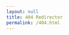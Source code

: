 ```yaml
---
layout: null
title: 404 Redirector
permalink: /404.html
---
```


<script language="JavaScript">
function doFwd() {
  var forwardingURL=window.location.pathname;
  if (forwardingURL.charAt(forwardingURL.length) != "/") forwardingURL += "/";
  var gonnaFwd = false;
  var newURL = "";
  console.log(forwardingURL);
  {% for item in site.data.redirects %}
  var redirectVal = {{ item | jsonify }};
  if (forwardingURL.indexOf(redirectVal.source) > -1)
  {
    console.log("Found via CSV @ ", redirectVal.source, redirectVal.destination);
    gonnaFwd = true;
    newURL = forwardingURL.replace(redirectVal.source,redirectVal.destination);
  }
  {% endfor %}
  {% for page in site.pages %}{% if page.aliases %}
  var aliases = {{ page.aliases | jsonify }};
  if( Object.prototype.toString.call( aliases ) === '[object Array]' ) {
    // aliases is an array, therefore, there are multiple aliases
    for (i=0; i< aliases.length; i++)
    {
      if (forwardingURL.indexOf(aliases[i]) > -1)
      {
        console.log("Found via Page Aliases on a multi-alias page @", "{{ page.url }}", aliases[i])
        gonnaFwd = true;
        newURL = "{{ page.url }}";
      }
    }
  } else {
    // only one alias for this page.
    if (forwardingURL.indexOf(aliases) > -1)
    {
      console.log("Found via Page Aliases on a single-alias page @", forwardingURL.indexOf(aliases[i]), aliases[i])
      gonnaFwd = true;
      newURL = "{{ page.url }}";
    }
  }
  {% endif %}{% endfor %}
  {% for item in site.data.docsarchive.docker-compose %}
  if (forwardingURL.indexOf("/{{ item[0] }}") > -1)
  {
    console.log("Found via Docker Compose file for Acrhive")
    gonnaFwd = true;
    if(portNumber.length > 0) {
      // there is a port number in the location; make sure to replace it
      newURL = forwardingURL.replace("/{{ item[0] }}","{{ page.archiveserver }}:{{ item[1].ports[0] | replace:':4000','' }}");
    } else {
      // no port number in the location; just foward them on
      newURL = forwardingURL.replace("/{{ item[0] }}","{{ page.archiveserver }}:{{ item[1].ports[0] | replace:':4000','' }}");
    }
    newURL = newURL.replace("https:","http:")
  }{% endfor %}
  if (gonnaFwd) {
    console.log("Forwarding to: " + newURL);
    //window.location.replace(newURL);
    //document.write('<meta http-equiv="refresh" content="0; url=' + newURL + '">')
  } else {
    //window.location.replace("/sorry/#" + forwardingURL);
    //document.write('<meta http-equiv="refresh" content="0; url=/sorry/#' + forwardingURL + '">')
  }
}
window.onload = doFwd;
</script>
